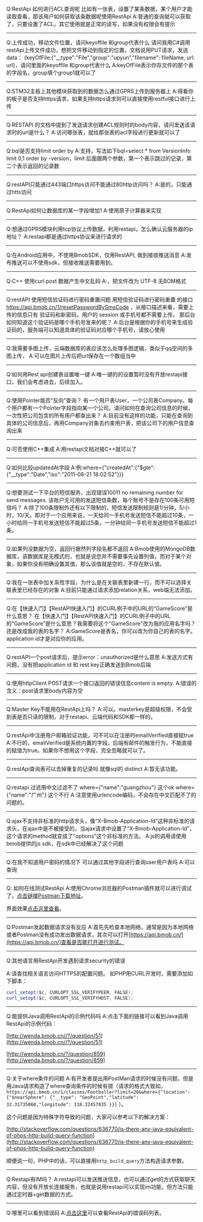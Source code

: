 Q:RestApi 如何进行ACL查询呢
比如有一张表，设置了某条数据，某个用户才能读取查看，那该用户如何获取该条数据呢使用RestApi
A:普通的查询就可以获取了，只要设置了ACL，其它使用就是正常的读写，如果没有权限会有提示

---

Q:上传成功，移动文件位置，请问keyoffile 和group代表什么
请问我用C#调用restApi上传文件成功，想把文件移动到指定的位置，文档说用PUT请求，发送data： {keyOfFile:{"__type":"File","group":"upyun","filename": fileName, url: url}，请问里面的keyoffile 和group代表什么
A:keyOfFile表示你存文件的那个表的字段名，group填个group1就可以了

---

Q:STM32主板上其他模块获取到的数据怎么通过GPRS上传到服务器上
A:得看你的板子是否支持https请求，如果支持https请求则可以直接使用restful接口进行上传

---

Q:RESTAPI 的文档中提到了发送请求创建ACL规则时的body内容，请问发送该请求时的url是什么？
A:访问哪张表，就给那张表的acl字段进行更新就可以了

---

Q:bql是否支持limit order by
A:支持，写法如下bql=select * from VersionInfo limit 0,1 order by -version，limit 后面跟两个参数，第一个表示跳过的记录，第二个表示返回的记录数

---

Q:restAPI只能通过443端口https访问不能通过80http访问吗？
A:是的，只能通过htts访问

---

Q:RestApi如何让数据库的某一字段增加1
A:使用原子计算器来实现

---

Q:想通过GPRS模块利用tcp协议上传数据，利用restapi，怎么确认云服务器的ip地址？
A:restapi都是通过https协议来进行请求的


--- 

Q:在Android应用中，不使用BmobSDK，仅用RestAPI, 做到接收推送消息
A:发布推送可以不使用sdk，但接收推送需要用到。

---

Q:C++ 使用curl post 数据产生中文乱码
A:，把文件改为 UTF-8 无BOM格式

---

Q:restAPI 使用短信验证码进行密码重置问题
用短信验证码进行密码重置 的接口 https://api.bmob.cn/1/resetPasswordBySmsCode ，从接口描述来看，需要上传的信息只有 验证码和新密码，用户的 session 或手机号都不需要上传。
那后台如何知道这个验证码是哪个手机号发来的呢？
A:后台是根据你的手机号来生成验证码的，服务端可以知道具体的验证码对应哪个手机号，请放心使用

---

Q:我需要多图上传，云端数据库的表应该怎么处理多图逻辑，类似于qq空间的多图上传，
A:可以在图片上传后把url保存在一个数组当中

---

Q:如何用Rest api创建表设置唯一键
A:唯一键的的设置暂时没有开放restapi接口，我们会考虑进去，后续加入。

---

Q:使用Pointer能否“反向”查询？
有一个用户表User，一个公司表Company。每个用户都有一个Pointer字段指向某一个公司。请问如何在查询公司信息的时候，一次性把公司包含的所有用户都查出来？
A:目前没有这样的功能，只能在查询到具体的公司信息后，再用Company对象去约束用户表，把该公司下的用户信息查询出来

---

Q:可否使用C++集成
A:用restapi文档对接C++就可以了

---

Q:如何比较updatedAt字段
A:例:where={"createdAt":{"$gte":{"__type":"Date","iso":"2011-08-21 18:02:52"}}}

---

Q:想要测试一下平台的短信服务，出现错误10011 no remaining number for send messages. 该账户无可用的发送短信条数，每个账号不是存在100条可用短信吗？
A:除了100条限制外还有以下限制的，短信发送限制规则是1/分钟，5/小时，10/天。即对于一个应用来说，一天给同一手机号发送短信不能超过10条，一小时给同一手机号发送短信不能超过5条，一分钟给同一手机号发送短信不能超过1条。

---

Q:如果列没数据为空，返回行据然列字段名都不返回
A:Bmob使用的MongoDB数据库，该数据库是无模式的，也就是说您并不需要事先设置列值，而对于某个对象，如果你没有明确设置其值，那么该值就是空的，不存在默认值。

---

Q:我在一张表中加关系性字段，为什么是在关联表里新建一行，而不可以选择关联表里已经存在的对象
A:目前只能通过请求添加relation关系，web端无法添加。

---

Q:在【快速入门】【RestAPI快速入门】的CURL例子中的URL的“GameScore”是什么意思？
在【快速入门】【RestAPI快速入门】的CURL例子中的URL的“GameScore”是什么意思？我需要将这个"GameScore"改为我的应用名字吗？还是改成我的表的名字？
A:GameScore是表名，你可以改为你自己的表的名字。
application id才是对应你的应用。

---

Q:restAPI一个post请求后，提示error：unauthorized是什么意思
A:发送方式有问题，没有把application id 和 rest key正确发送到Bmob后端

---

Q:使用httpClient POST请求一个接口返回的错误信息content is empty.
A:错误的含义：post请求里body内容为空

---

Q:Master Key不能用在RestApi上吗？
A:可以。masterkey是超级权限，不会受到表是否只读的限制，对于restapi、云端代码和SDK都一样的。

---

Q:restApi中注册用户邮箱验证功能，可不可以在注册时emailVerified直接赋true
A:不行的，emailVerified是系统内置的字段，后端有邮件的触发行为，不能直接的赋值为true。如果你不想用这个字段，完全忽略就可以了。

---

Q:restApi查询表可以去掉重复的记录吗 就像sql的 distinct
A:暂无该功能。

---

Q:restapi 过滤用中文过滤不了
where={"name":"guangzhou"} 这个ok
where={"name":"广州"} 这个不行
A:注意使用urlencode编码，不会存在中文匹配不了的问题的。

---

Q:ajax不支持非标准的http请求头，像“X-Bmob-Application-Id”这种非标准的请求头，在ajax中是不被接受的，当ajax请求中设置了“X-Bmob-Application-Id”，这个请求的method就变成了"options"这个非标准的方法。
A:js的调用请使用bmob提供的js sdk，在sdk中已经解决了这个问题

---

Q:在我不知道用户密码的情况下 可以通过其他字段进行查询user用户表吗
A:可以查询

---

Q: 如何在线测试RestApi
A:使用Chrome浏览器的Postman插件就可以进行调试了。[点击链接Postman下载地址](https://chrome.google.com/webstore/detail/postman-rest-client/fdmmgilgnpjigdojojpjoooidkmcomcm?utm_source=chrome-ntp-icon)。

界面效果[点击这里查看](https://docs.bmob.cn/restful/faststart/index.html?menukey=fast_start&key=start_restful#RestAPI调试工具)。

---
Q:Postman发起数据请求没有反应
A:首先先检查本地网络，通常是因为本地网络或者Postman没有成功发出数据请求，其次可以打开[https://api.bmob.cn/](https://api.bmob.cn/)查看是否能打开进行测试。

---

Q:其他语言用RestApi开发遇到请求security的错误

A:请查找相关语言访问HTTPS的配置问题。
如PHP用CURL开发时，需要添加如下脚本：

```java
curl_setopt($c, CURLOPT_SSL_VERIFYPEER, FALSE);
curl_setopt($c, CURLOPT_SSL_VERIFYHOST, FALSE);
```

---

Q:能提供Java调用RestApi的示例代码吗
A:点击下面的链接可以看到Java调用RestApi的示例代码：

[http://wenda.bmob.cn//?/question/51](http://wenda.bmob.cn//?/question/51)

[http://wenda.bmob.cn/?/question/859](http://wenda.bmob.cn/?/question/859)

---

Q:关于where条件的问题
A:有开发者提出用PostMan请求的时候没有问题，但是用Java请求构造了where查询条件的时候有错（请求的格式大致如， `https://api.bmob.cn/1/classes/Footballer?limit=20&where={"location": {"$nearSphere": {"__type": "GeoPoint","latitude": 32.31735060,"longitude": 118.32457035 }}}` ）。

这个问题是因为特殊字符导致的问题，大家可以参考以下的解决方案：

[http://stackoverflow.com/questions/636770/is-there-any-java-equivalent-of-phps-http-build-query-function](http://stackoverflow.com/questions/636770/is-there-any-java-equivalent-of-phps-http-build-query-function)

顺便说一句，PHP中的话，可以直接用`http_build_query`方法构造请求参数。

---

Q:Restapi有IM吗？
A:restapi可以发送推送信息，也可以通过get的方式获取聊天内容，但没有开放长连接服务，也就是说用restapi可以实现im功能，但方法只能通过定时器+get数据的方式。

---

Q:哪里可以看到错误码
A:[点击这里](https://docs.bmob.cn/data/Restful/g_errorcode/doc/index.html)可以查看RestApi的错误码列表。


